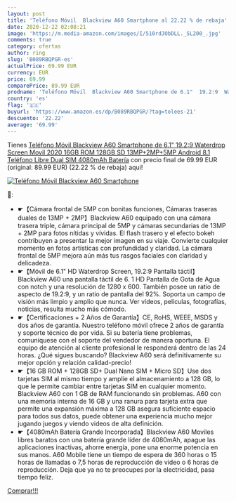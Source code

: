 ```yaml
---
layout: post
title: 'Teléfono Móvil  Blackview A60 Smartphone al 22.22 % de rebaja'
date: 2020-12-22 02:08:21
image: 'https://m.media-amazon.com/images/I/510rdJObDLL._SL200_.jpg'
comments: true
category: ofertas
author: ring
slug: 'B089RBQPGR-es'
actualPrice: 69.99 EUR
currency: EUR
price: 69.99
comparePrice: 89.99 EUR
prodname: 'Teléfono Móvil  Blackview A60 Smartphone de 6.1"  19.2:9  Waterdrop Screen Movil 2020   16GB ROM  128GB SD  13MP+2MP+5MP  Android 8.1 Teléfono Libre Dual SIM  4080mAh Batería'
country: 'es'
flag: '🇪🇸'
buyurl: 'https://www.amazon.es/dp/B089RBQPGR/?tag=tolees-21'
descuento: '22.22'
average: '69.99'
---
```


Tienes [Teléfono Móvil  Blackview A60 Smartphone de 6.1"  19.2:9  Waterdrop Screen Movil 2020   16GB ROM  128GB SD  13MP+2MP+5MP  Android 8.1 Teléfono Libre Dual SIM  4080mAh Batería](https://www.amazon.es/dp/B089RBQPGR/?tag=tolees-21) con precio final de  69.99 EUR (original: 89.99 EUR) (22.22 %  de rebaja) aqui!

[![Teléfono Móvil  Blackview A60 Smartphone](https://m.media-amazon.com/images/I/510rdJObDLL._SL200_.jpg)](https://www.amazon.es/dp/B089RBQPGR/?tag=tolees-21)

🔎:

- ☛【Cámara frontal de 5MP con bonitas funciones, Cámaras traseras duales de 13MP + 2MP】Blackview A60 equipado con una cámara trasera triple, cámara principal de 5MP y cámaras secundarias de 13MP + 2MP para fotos nítidas y vívidas. El flash trasero y el efecto bokeh contribuyen a presentar la mejor imagen en su viaje. Convierte cualquier momento en fotos artísticas con profundidad y claridad. La cámara frontal de 5MP mejora aún más tus rasgos faciales con claridad y delicadeza.
- ☛【Móvil de 6.1" HD Waterdrop Screen, 19.2:9 Pantalla táctil】 Blackview A60 una pantalla táctil de 6. 1 HD Pantalla de Gota de Agua con notch y una resolución de 1280 x 600. También posee un ratio de aspecto de 19.2:9, y un ratio de pantalla del 92%. Soporta un campo de visión más limpio y amplio que nunca. Ver vídeos, películas, fotografías, noticias, resulta mucho más cómodo.
- ☛【Certificaciones + 2 Años de Garantía】CE, RoHS, WEEE, MSDS y dos años de garantía. Nuestro teléfono móvil ofrece 2 años de garantía y soporte técnico de por vida. Si su batería tiene problemas, comuníquese con el soporte del vendedor de manera oportuna. El equipo de atención al cliente profesional le responderá dentro de las 24 horas. ¿Qué sigues buscando? Blackview A60 será definitivamente su mejor opción y relación calidad-precio!
- ☛【16 GB ROM + 128GB SD+ Dual Nano SIM + Micro SD】Use dos tarjetas SIM al mismo tiempo y amplíe el almacenamiento a 128 GB, lo que le permite cambiar entre tarjetas SIM en cualquier momento. Blackview A60 con 1 GB de RAM funcionando sin problemas. A60 con una memoria interna de 16 GB y una ranura para tarjeta extra que permite una expansión máxima a 128 GB asegura suficiente espacio para todos sus datos, puede obtener una experiencia mucho mejor jugando juegos y viendo videos de alta definición.
- ☛【4080mAh Batería Grande Incorporada】Blackview A60 Moviles libres baratos con una batería grande líder de 4080mAh, apague las aplicaciones inactivas, ahorre energía, pone una enorme potencia en sus manos. A60 Mobile tiene un tiempo de espera de 360 horas o 15 horas de llamadas o 7,5 horas de reproducción de video o 6 horas de reproducción. Deja que ya no te preocupes por la electricidad, pasa tiempo feliz.

[Comprar!!!](https://www.amazon.es/dp/B089RBQPGR/?tag=tolees-21)
